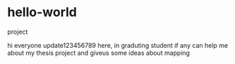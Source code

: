 # hello-world
project

hi everyone 
update123456789 here, in graduting student if any can help me
about my thesis project and giveus some ideas about mapping
